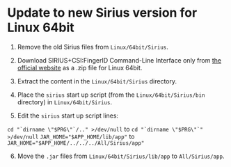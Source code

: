 # Update to new Sirius version for Linux 64bit

1. Remove the old Sirius files from `Linux/64bit/Sirius`.

2. Download SIRIUS+CSI:FingerID Command-Line Interface only from [the official website](https://bio.informatik.uni-jena.de/software/sirius/) as a .zip file for Linux 64bit.

3. Extract the content in the `Linux/64bit/Sirius` directory.

4. Place the `sirius` start up script (from the `Linux/64bit/Sirius/bin` directory) in `Linux/64bit/Sirius`.

5. Edit the `sirius` start up script lines: 

```cd "`dirname \"$PRG\"`/.." >/dev/null``` to ```cd "`dirname \"$PRG\"`" >/dev/null```
```JAR_HOME="$APP_HOME/lib/app"``` to ```JAR_HOME="$APP_HOME/../../../All/Sirius/app"```

6. Move the `.jar` files from `Linux/64bit/Sirius/lib/app` to `All/Sirius/app`.
